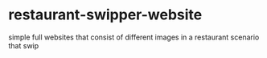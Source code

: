 # restaurant-swipper-website
simple full websites that consist of different images in a restaurant scenario that swip
